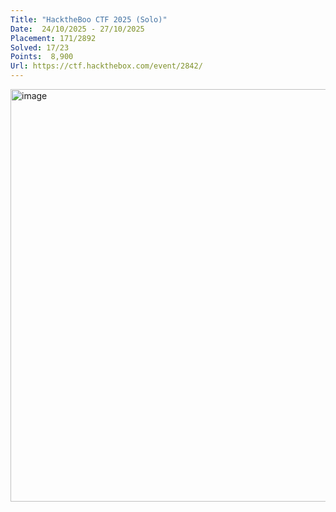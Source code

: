 ```yaml
---
Title: "HacktheBoo CTF 2025 (Solo)"
Date:  24/10/2025 - 27/10/2025
Placement: 171/2892
Solved: 17/23
Points:  8,900
Url: https://ctf.hackthebox.com/event/2842/
---
```


<img width="929" height="660" alt="image" src="https://github.com/user-attachments/assets/11555e49-8329-43c0-a894-66f996f90486" />
